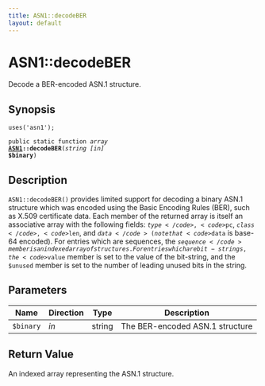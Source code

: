```yaml
---
title: ASN1::decodeBER
layout: default
---
```


# ASN1::decodeBER

Decode a BER-encoded ASN.1 structure.

## Synopsis

<code>uses('asn1');</code>

<code>public static function <i>array</i> <b><a href="ASN1">ASN1</a>::decodeBER</b>(<i>string</i> <i>[in]</i> <b>$binary</b>)</code>

## Description

`ASN1::decodeBER()` provides limited support for decoding a binary ASN.1
structure which was encoded using the Basic Encoding Rules (BER), such
as X.509 certificate data.
Each member of the returned array is itself an associative array with
the following fields: <code>$type</code>, <code>$pc</code>, <code>$class</code>, <code>$len</code>,
and <code>$data</code> (note that <code>$data</code> is base-64 encoded).
For entries which are sequences, the <code>$sequence</code> member is an
indexed array of structures.
For entries which are bit-strings, the <code>$value</code> member is set to the
value of the bit-string, and the <code>$unused</code> member is set to the
number of leading unused bits in the string.

## Parameters

<table>
  <thead>
    <tr>
      <th>Name</th>
      <th>Direction</th>
      <th>Type</th>
      <th>Description</th>
    </tr>
  </thead>
  <tbody>
    <tr>
      <td><code>$binary</code>
      <td><i>in</i></td>
      <td>string</td>
      <td>
The BER-encoded ASN.1 structure
      </td>
    </tr>
  </tbody>
</table>

## Return Value

An indexed array representing the ASN.1 structure.

